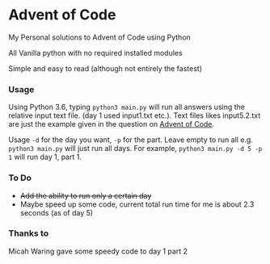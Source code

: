 # Advent of Code
My Personal solutions to Advent of Code using Python

All Vanilla python with no required installed modules

Simple and easy to read (although not entirely the fastest)

### Usage

Using Python 3.6, typing `python3 main.py` will run all answers using the relative input text file. (day 1 used input1.txt etc.). Text files likes input5.2.txt are just the example given in the question on [Advent of Code](https://adventofcode.com/).

Usage `-d` for the day you want, `-p` for the part. Leave empty to run all e.g. `python3 main.py` will just run all days. 
For example, `python3 main.py -d 5 -p 1` will run day 1, part 1.

### To Do
- ~~Add the ability to run only a certain day~~
- Maybe speed up some code, current total run time for me is about 2.3 seconds (as of day 5)

### Thanks to
Micah Waring gave some speedy code to day 1 part 2
